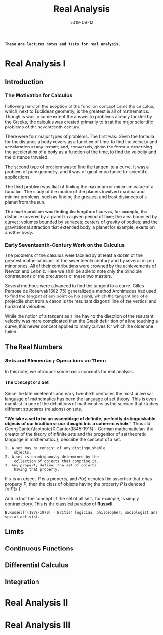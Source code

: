 ﻿---
title: "Real Analysis"
collection: teaching
type: "Workshop"
permalink: /teaching/RealAnalysis
venue: "China University of Petroleum at Beijing, Science"
date: 2019-09-12
location: "City, Country"
---
**`These are lectures notes and tests for real analysis.`**


Real Analysis I
======
## Introduction
### The Motivation for Calculus
Following hard on the adoption of the function concept came the calculus, which, next to Euclidean geometry, is the greatest in all of mathematics. Though is was to some extent the answer  to problems already tackled by the Greeks, the calculus was created primarily to treat the major scientific problems of the seventeenth century.

There were four major types of problems. The first was: Given the formula for the distance a body covers as a function of time, to find the velocity and acceleration at any instant; and, conversely, given the formula describing the acceleration of a body as a function of the time, to find the velocity and the distance traveled.

The second type of problem was to find the tangent to a curve. It was a problem of pure geometry, and it was of great importance  for scientific applications.

The third problem was that of finding the maximum or minimum value of a function. The study of the motion of the planets involved maxima and minima problems, such as finding the greatest and least distances of a planet from the sun.

The fourth problem was finding the lengths of curves, for example, the distance covered by a planet in a given period of time; the area bounded by curves; volumes bounded by surfaces; centers of gravity of bodies; and the gravitational attraction that extended body, a planet for example, exerts on another body.

### Early Seventeenth-Century Work on the Calculus

The problems of the calculus were tackled by at least a dozen of the greatest mathematicians of the seventeenth century and by several dozen minor ones. All of their contributions were crowned by the achievements of Newton and Leibniz. Here we shall be able to note only the principle contributions of the precursors of these two masters.

Several methods were advanced to find the tangent to a curve. Gilles Persone de Roberval(1602-75) generalized a method Archimedes had used to find the tangent at any point on his spiral, which the tangent line of a projectile shot from a canon is the resultant diagonal line of the vertical and horizontal velocities.

While the notion of a tangent as a line having the direction of the resultant velocity was more complicated than the Greek definition of a line touching a curve, this newer concept applied to many curves for which the older one failed.

## The Real Numbers
### Sets and Elementary Operations on Them
In this note, we introduce some basic concepts for real 
analysis.

#### The Concept of a Set
Since the late nineteenth and early twentieth centuries 
the most universal language of mathematics has been the 
language of set theory. This is even manifest in one of 
the definitions of mathematics as the science that 
studies different structures (relations) on sets.

**"We take a set to be an assemblage of definite, 
perfectly distinguishable objects of our intuition or 
our thought into a coherent whole."** Thus did Georg 
Cantor\footnote{G.Cantor(1845-1918) - German 
mathematician, the creator of the theory of infinite 
sets and the progenitor of set theoretic language in 
mathematics.}, describe the concept of a set.

    1. A set may be consist of any distinguishable 
        objects.
    2. A set is unambiguously determined by the 
        collection of objects that comprise it.
    3. Any property defines the set of objects 
        having that property.
        
If $x$ is an object, $P$ is a property, and $P(x)$ 
denotes the assertion that $x$ has property $P$, 
then the class of objects having the property
$P$ is denoted $\{x\lvert P(x)\}$

And in fact the concept of the set of all sets, for 
example, is simply contradictory. This is the 
classical paradox of **Russell**.

    B.Russell (1872-1970) - British logician, philosopher, sociologist ans social activist.
## Limits
## Continuous Functions
## Differential Calculus
## Integration

Real Analysis II
======

Real Analysis III
======


